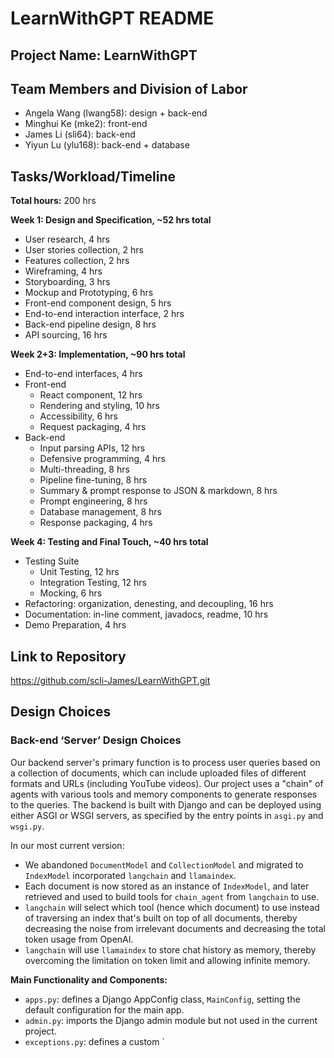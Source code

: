 # LearnWithGPT README

## Project Name: LearnWithGPT

## Team Members and Division of Labor

- Angela Wang (lwang58): design + back-end
- Minghui Ke (mke2): front-end
- James Li (sli64): back-end
- Yiyun Lu (ylu168): back-end + database

## Tasks/Workload/Timeline

**Total hours:** 200 hrs

**Week 1: Design and Specification, ~52 hrs total**
- User research, 4 hrs
- User stories collection, 2 hrs
- Features collection, 2 hrs
- Wireframing, 4 hrs
- Storyboarding, 3 hrs
- Mockup and Prototyping, 6 hrs
- Front-end component design, 5 hrs
- End-to-end interaction interface, 2 hrs
- Back-end pipeline design, 8 hrs
- API sourcing, 16 hrs

**Week 2+3: Implementation, ~90 hrs total**
- End-to-end interfaces, 4 hrs
- Front-end
  - React component, 12 hrs
  - Rendering and styling, 10 hrs
  - Accessibility, 6 hrs
  - Request packaging, 4 hrs
- Back-end
  - Input parsing APIs, 12 hrs
  - Defensive programming, 4 hrs
  - Multi-threading, 8 hrs
  - Pipeline fine-tuning, 8 hrs
  - Summary & prompt response to JSON & markdown, 8 hrs
  - Prompt engineering, 8 hrs
  - Database management, 8 hrs
  - Response packaging, 4 hrs

**Week 4: Testing and Final Touch, ~40 hrs total**
- Testing Suite
  - Unit Testing, 12 hrs
  - Integration Testing, 12 hrs
  - Mocking, 6 hrs
- Refactoring: organization, denesting, and decoupling, 16 hrs
- Documentation: in-line comment, javadocs, readme, 10 hrs
- Demo Preparation, 4 hrs

## Link to Repository

https://github.com/scli-James/LearnWithGPT.git

## Design Choices

### Back-end ‘Server’ Design Choices

Our backend server's primary function is to process user queries based on a collection of documents, which can include uploaded files of different formats and URLs (including YouTube videos). Our project uses a "chain" of agents with various tools and memory components to generate responses to the queries. The backend is built with Django and can be deployed using either ASGI or WSGI servers, as specified by the entry points in `asgi.py` and `wsgi.py`.

In our most current version:

- We abandoned `DocumentModel` and `CollectionModel` and migrated to `IndexModel` incorporated `langchain` and `llamaindex`.
- Each document is now stored as an instance of `IndexModel`, and later retrieved and used to build tools for `chain_agent` from `langchain` to use.
- `langchain` will select which tool (hence which document) to use instead of traversing an index that's built on top of all documents, thereby decreasing the noise from irrelevant documents and decreasing the total token usage from OpenAI.
- `langchain` will use `llamaindex` to store chat history as memory, thereby overcoming the limitation on token limit and allowing infinite memory.

**Main Functionality and Components:**

- `apps.py`: defines a Django AppConfig class, `MainConfig`, setting the default configuration for the main app.
- `admin.py`: imports the Django admin module but not used in the current project.
- `exceptions.py`: defines a custom `
